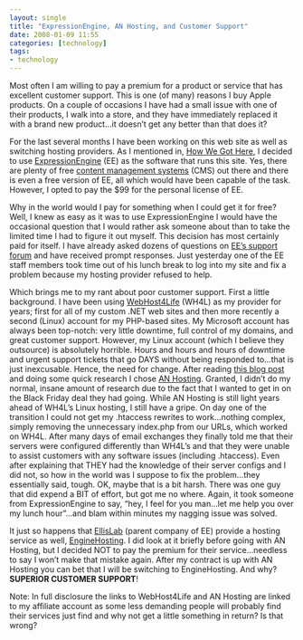 ```yaml
---
layout: single
title: "ExpressionEngine, AN Hosting, and Customer Support"
date: 2008-01-09 11:55
categories: [technology]
tags:
- technology
---
```


Most often I am willing to pay a premium for a product or service that has excellent customer support. This is one (of many) reasons I buy Apple products. On a couple of occasions I have had a small issue with one of their products, I walk into a store, and they have immediately replaced it with a brand new product…it doesn’t get any better than that does it?

For the last several months I have been working on this web site as well as switching hosting providers. As I mentioned in, [How We Got Here][gotHere], I decided to use [ExpressionEngine][ee] (EE) as the software that runs this site. Yes, there are plenty of free [content management systems][cms] (CMS) out there and there is even a free version of EE, all which would have been capable of the task. However, I opted to pay the $99 for the personal license of EE.

Why in the world would I pay for something when I could get it for free? Well, I knew as easy as it was to use ExpressionEngine I would have the occasional question that I would rather ask someone about than to take the limited time I had to figure it out myself. This decision has most certainly paid for itself. I have already asked dozens of questions on [EE’s support forum][eeForum] and have received prompt responses. Just yesterday one of the EE staff members took time out of his lunch break to log into my site and fix a problem because my hosting provider refused to help.

Which brings me to my rant about poor customer support. First a little background. I have been using [WebHost4Life][wh4l] (WH4L) as my provider for years; first for all of my custom .NET web sites and then more recently a second (Linux) account for my PHP-based sites. My Microsoft account has always been top-notch: very little downtime, full control of my domains, and great customer support. However, my Linux account (which I believe they outsource) is absolutely horrible. Hours and hours and hours of downtime and urgent support tickets that go DAYS without being responded to…that is just inexcusable. Hence, the need for change. After reading [this blog post][post] and doing some quick research I chose [AN Hosting][anHosting]. Granted, I didn’t do my normal, insane amount of research due to the fact that I wanted to get in on the Black Friday deal they had going. While AN Hosting is still light years ahead of WH4L’s Linux hosting, I still have a gripe. On day one of the transition I could not get my .htaccess rewrites to work…nothing complex, simply removing the unnecessary index.php from our URLs, which worked on WH4L. After many days of email exchanges they finally told me that their servers were configured differently than WH4L’s and that they were unable to assist customers with any software issues (including .htaccess). Even after explaining that THEY had the knowledge of their server configs and I did not, so how in the world was I suppose to fix the problem…they essentially said, tough. OK, maybe that is a bit harsh. There was one guy that did expend a BIT of effort, but got me no where. Again, it took someone from ExpressionEngine to say, “hey, I feel for you man…let me help you over my lunch hour”…and blam within minutes my nagging issue was solved.

It just so happens that [EllisLab][ellis] (parent company of EE) provide a hosting service as well, [EngineHosting][engine]. I did look at it briefly before going with AN Hosting, but I decided NOT to pay the premium for their service…needless to say I won’t make that mistake again. After my contract is up with AN Hosting you can bet that I will be switching to EngineHosting. And why? <strong>SUPERIOR CUSTOMER SUPPORT</strong>!

Note: In full disclosure the links to WebHost4Life and AN Hosting are linked to my affiliate account as some less demanding people will probably find their services just find and why not get a little something in return? Is that wrong?

[gotHere]: /2008/01/how-we-got-here "How We Got Here"
[ee]: http://www.expressionengine.com/ "ExpressionEngine"
[cms]: http://en.wikipedia.org/wiki/Content_management_system "Content Management Systems"
[eeForum]: http://www.expressionengine.com/forums "ExpressionEngine Support Forum"
[wh4l]: http://www.webhost4life.com/default.asp?refid=ebohling "WebHost4Life"
[post]: http://www.pearsonified.com/2007/11/three_web_hosting_tips.php "3 Things You MUST Know Before Buying Web Hosting"
[anHosting]: http://www.midphase.com/newaff/redir.pl?a=0.0803669733732058&c=2&creative=Banners|ANHosting|TextLinks|TextLink&redirURL;= "AN Hosting"
[ellis]: http://ellislab.com/ "EllisLab"
[engine]: http://enginehosting.com/ "EngineHosting"